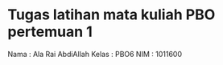 # Tugas latihan mata kuliah PBO pertemuan 1
Nama  : Ala Rai AbdiAllah
Kelas : PBO6
NIM   : 1011600 
